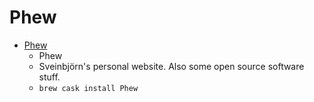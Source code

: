 # Phew
- [Phew](https://sveinbjorn.org/phew)
  -  Phew
  - Sveinbjörn's personal website. Also some open source software stuff.
  - `brew cask install Phew`

